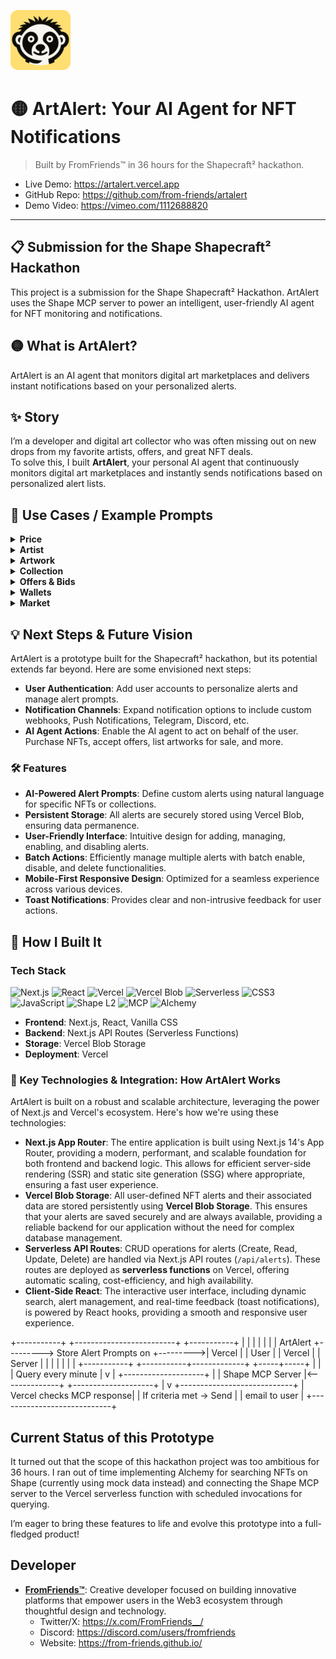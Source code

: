 ![artalert-logo](public/artalert-logo.png)

# 🟡 ArtAlert: Your AI Agent for NFT Notifications
> Built by FromFriends™ in 36 hours for the Shapecraft² hackathon.

- Live Demo: https://artalert.vercel.app
- GitHub Repo: https://github.com/from-friends/artalert
- Demo Video: https://vimeo.com/1112688820

--- 

## 📋 Submission for the Shape Shapecraft² Hackathon

This project is a submission for the Shape Shapecraft² Hackathon. ArtAlert uses the Shape MCP server to power an intelligent, user-friendly AI agent for NFT monitoring and notifications.

## 🟡 What is ArtAlert?

ArtAlert is an AI agent that monitors digital art marketplaces and delivers instant notifications based on your personalized alerts.

## ✨ Story

I’m a developer and digital art collector who was often missing out on new drops from my favorite artists, offers, and great NFT deals.  
To solve this, I built **ArtAlert**, your personal AI agent that continuously monitors digital art marketplaces and instantly sends notifications based on personalized alert lists.

## 🔔 Use Cases / Example Prompts

<details>
<summary><strong>Price</strong></summary>

- Floor drops 10%  
- Price below target  
- Floor up 20% in a week  
- Price crosses avg  

</details>

<details>
<summary><strong>Artist</strong></summary>

- New drop  
- Artwork burned/delisted  
- New series  

</details>

<details>
<summary><strong>Artwork</strong></summary>

- New offer  
- Listed for sale  
- Sold to top collector  
- Transferred  

</details>

<details>
<summary><strong>Collection</strong></summary>

- Volume spike  
- Holder change  
- Royalty change  
- Whale buying  

</details>

<details>
<summary><strong>Offers & Bids</strong></summary>

- Offer near/above ask  
- You got outbid  
- Bidding war  

</details>

<details>
<summary><strong>Wallets</strong></summary>

- Whale buys/sells  
- New listings  
- Floor sweep  

</details>

<details>
<summary><strong>Market</strong></summary>

- Metadata reveal  
- New marketplace support  
- Verified collection  
- Airdrop/reward  

</details>

## 💡 Next Steps & Future Vision

ArtAlert is a prototype built for the Shapecraft² hackathon, but its potential extends far beyond. Here are some envisioned next steps:

- **User Authentication**: Add user accounts to personalize alerts and manage alert prompts.
- **Notification Channels**: Expand notification options to include custom webhooks, Push Notifications, Telegram, Discord, etc.
- **AI Agent Actions**: Enable the AI agent to act on behalf of the user. Purchase NFTs, accept offers, list artworks for sale, and more.

### 🛠️ Features

- **AI-Powered Alert Prompts**: Define custom alerts using natural language for specific NFTs or collections.
- **Persistent Storage**: All alerts are securely stored using Vercel Blob, ensuring data permanence.
- **User-Friendly Interface**: Intuitive design for adding, managing, enabling, and disabling alerts.
- **Batch Actions**: Efficiently manage multiple alerts with batch enable, disable, and delete functionalities.
- **Mobile-First Responsive Design**: Optimized for a seamless experience across various devices.
- **Toast Notifications**: Provides clear and non-intrusive feedback for user actions.

  
## 🚀 How I Built It

### Tech Stack

![Next.js](https://img.shields.io/badge/Next.js-14-black?style=for-the-badge&logo=next.js)
![React](https://img.shields.io/badge/React-18-blue?style=for-the-badge&logo=react)
![Vercel](https://img.shields.io/badge/Deployed%20on-Vercel-black?style=for-the-badge&logo=vercel)
![Vercel Blob](https://img.shields.io/badge/Vercel%20Blob-000000?style=for-the-badge&logo=vercel)
![Serverless](https://img.shields.io/badge/Serverless-FD5750?style=for-the-badge&logo=serverless&logoColor=white)
![CSS3](https://img.shields.io/badge/CSS3-1572B6?style=for-the-badge&logo=css3&logoColor=white)
![JavaScript](https://img.shields.io/badge/JavaScript-F7DF1E?style=for-the-badge&logo=javascript&logoColor=black)
![Shape L2](https://img.shields.io/badge/Shape%20L2-black?style=for-the-badge)
![MCP](https://img.shields.io/badge/MCP-Server-8A2BE2?style=for-the-badge)
![Alchemy](https://img.shields.io/badge/Alchemy.com-3C3CFF?style=for-the-badge&logo=alchemy&logoColor=white)


- **Frontend**: Next.js, React, Vanilla CSS
- **Backend**: Next.js API Routes (Serverless Functions)
- **Storage**: Vercel Blob Storage
- **Deployment**: Vercel

### 🔗 Key Technologies & Integration: How ArtAlert Works

ArtAlert is built on a robust and scalable architecture, leveraging the power of Next.js and Vercel's ecosystem. Here's how we're using these technologies:

- **Next.js App Router**: The entire application is built using Next.js 14's App Router, providing a modern, performant, and scalable foundation for both frontend and backend logic. This allows for efficient server-side rendering (SSR) and static site generation (SSG) where appropriate, ensuring a fast user experience.
- **Vercel Blob Storage**: All user-defined NFT alerts and their associated data are stored persistently using **Vercel Blob Storage**. This ensures that your alerts are saved securely and are always available, providing a reliable backend for our application without the need for complex database management.
- **Serverless API Routes**: CRUD operations for alerts (Create, Read, Update, Delete) are handled via Next.js API routes (`/api/alerts`). These routes are deployed as **serverless functions** on Vercel, offering automatic scaling, cost-efficiency, and high availability.
- **Client-Side React**: The interactive user interface, including dynamic search, alert management, and real-time feedback (toast notifications), is powered by React hooks, providing a smooth and responsive user experience.



+-----------+          +-------------------------+          +-----------+
|           |          |                         |          |           |
| ArtAlert  +---------> Store Alert Prompts on   +--------->|  Vercel   |
|   User    |          |         Vercel          |          |  Server   |
|           |          |                         |          |           |
+-----------+          +-----------+-------------+          +-----+-----+
                                    |                          |
                                    | Query every minute       |
                                    v                          |
                          +--------------------+               |
                          | Shape MCP Server   |<--------------+
                          +--------------------+
                                    |
                                    v
                        +----------------------------+
                        |  Vercel checks MCP response|
                        |  If criteria met → Send    |
                        |  email to user             |
                        +----------------------------+


## Current Status of this Prototype

It turned out that the scope of this hackathon project was too ambitious for 36 hours.
I ran out of time implementing Alchemy for searching NFTs on Shape (currently using mock data instead) and connecting the Shape MCP server to the Vercel serverless function with scheduled invocations for querying.

I’m eager to bring these features to life and evolve this prototype into a full-fledged product!

## Developer

- **[FromFriends™](https://from-friends.github.io/)**: Creative developer focused on building innovative platforms that empower users in the Web3 ecosystem through thoughtful design and technology.
  - Twitter/X: https://x.com/FromFriends__/
  - Discord: https://discord.com/users/fromfriends
  - Website: https://from-friends.github.io/
